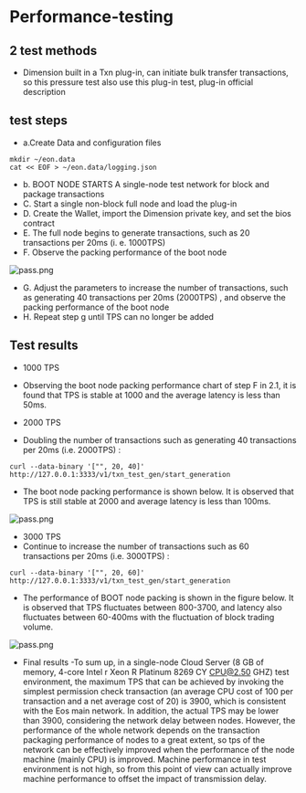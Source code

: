 # Performance-testing 


## 2 test methods

- Dimension built in a Txn plug-in, can initiate bulk transfer transactions, so this pressure test also use this plug-in test, plug-in official description


## test steps

- a.Create Data and configuration files 

```shell
mkdir ~/eon.data
cat << EOF > ~/eon.data/logging.json
```
- b. BOOT NODE STARTS A single-node test network for block and package transactions
- C. Start a single non-block full node and load the plug-in
- D. Create the Wallet, import the Dimension private key, and set the bios contract
- E. The full node begins to generate transactions, such as 20 transactions per 20ms (i. e. 1000TPS) 
- F. Observe the packing performance of the boot node




![pass.png](https://github.com/dimensionofficial/C.H.A.O.S.-Framework/blob/master/Performance-testing/1.png__thumbnail)


- G. Adjust the parameters to increase the number of transactions, such as generating 40 transactions per 20ms (2000TPS) , and observe the packing performance of the boot node
- H. Repeat step g until TPS can no longer be added


## Test results
- 1000 TPS
- Observing the boot node packing performance chart of step F in 2.1, it is found that TPS is stable at 1000 and the average latency is less than 50ms.

- 2000 TPS 
- Doubling the number of transactions such as generating 40 transactions per 20ms (i.e. 2000TPS) :


```shell 
curl --data-binary '["", 20, 40]' http://127.0.0.1:3333/v1/txn_test_gen/start_generation
```
- The boot node packing performance is shown below. It is observed that TPS is still stable at 2000 and average latency is less than 100ms.

![pass.png](https://github.com/dimensionofficial/C.H.A.O.S.-Framework/blob/master/Performance-testing/2.png__thumbnail)


- 3000 TPS
- Continue to increase the number of transactions such as 60 transactions per 20ms (i.e. 3000TPS) :
```shell
curl --data-binary '["", 20, 60]' http://127.0.0.1:3333/v1/txn_test_gen/start_generation
```
- The performance of BOOT node packing is shown in the figure below. It is observed that TPS fluctuates between 800-3700, and latency also fluctuates between 60-400ms with the fluctuation of block trading volume.

![pass.png](https://github.com/dimensionofficial/C.H.A.O.S.-Framework/blob/master/Performance-testing/3.png__thumbnail)

- Final results
-To sum up, in a single-node Cloud Server (8 GB of memory, 4-core Intel r Xeon R Platinum 8269 CY CPU@2.50 GHZ) test environment, the maximum TPS that can be achieved by invoking the simplest permission check transaction (an average CPU cost of 100 per transaction and a net average cost of 20) is 3900, which is consistent with the Eos main network.
In addition, the actual TPS may be lower than 3900, considering the network delay between nodes. However, the performance of the whole network depends on the transaction packaging performance of nodes to a great extent, so tps of the network can be effectively improved when the performance of the node machine (mainly CPU) is improved. Machine performance in test environment is not high, so from this point of view can actually improve machine performance to offset the impact of transmission delay.


